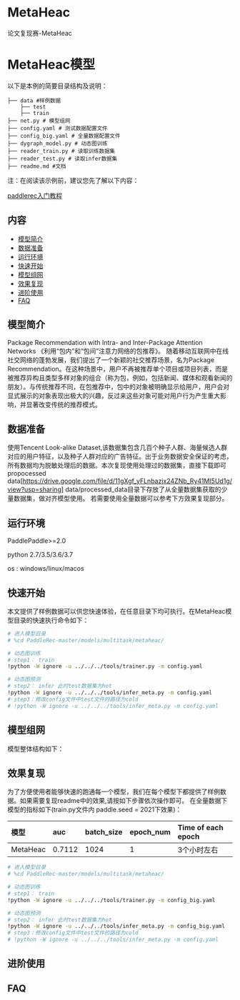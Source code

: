 # MetaHeac
论文复现赛-MetaHeac
# MetaHeac模型

以下是本例的简要目录结构及说明：

```
├── data #样例数据
    ├── test
    ├── train
├── net.py # 模型组网
├── config.yaml # 测试数据配置文件
├── config_big.yaml # 全量数据配置文件
├── dygraph_model.py # 动态图训练
├── reader_train.py # 读取训练数据集
├── reader_test.py # 读取infer数据集
├── readme.md #文档
```

注：在阅读该示例前，建议您先了解以下内容：

[paddlerec入门教程](https://github.com/PaddlePaddle/PaddleRec/blob/master/README.md)

## 内容

- [模型简介](#模型简介)
- [数据准备](#数据准备)
- [运行环境](#运行环境)
- [快速开始](#快速开始)
- [模型组网](#模型组网)
- [效果复现](#效果复现)
- [进阶使用](#进阶使用)
- [FAQ](#FAQ)

## 模型简介
Package Recommendation with Intra- and Inter-Package Attention Networks 《利用“包内”和“包间”注意力网络的包推荐》。
随着移动互联网中在线社交网络的蓬勃发展，我们提出了一个新颖的社交推荐场景，名为Package Recommendation。在这种场景中，用户不再被推荐单个项目或项目列表，而是被推荐异构且类型多样对象的组合（称为包，例如，包括新闻、媒体和观看新闻的朋友）。与传统推荐不同，在包推荐中，包中的对象被明确显示给用户，用户会对显式展示的对象表现出极大的兴趣，反过来这些对象可能对用户行为产生重大影响，并显著改变传统的推荐模式。

## 数据准备
使用Tencent Look-alike Dataset,该数据集包含几百个种子人群、海量候选人群对应的用户特征，以及种子人群对应的广告特征。出于业务数据安全保证的考虑，所有数据均为脱敏处理后的数据。本次复现使用处理过的数据集，直接下载即可 propocessed data[https://drive.google.com/file/d/11gXgf_yFLnbazjx24ZNb_Ry41MI5Ud1g/view?usp=sharing]
data/processed_data目录下存放了从全量数据集获取的少量数据集，做对齐模型使用。
若需要使用全量数据可以参考下方效果复现部分。
## 运行环境
PaddlePaddle>=2.0

python 2.7/3.5/3.6/3.7

os : windows/linux/macos

## 快速开始
本文提供了样例数据可以供您快速体验，在任意目录下均可执行。在MetaHeac模型目录的快速执行命令如下：
```bash
# 进入模型目录
# %cd PaddleRec-master/models/multitask/metaheac/

# 动态图训练
# step1： train
!python -W ignore -u ../../../tools/trainer.py -m config.yaml

# 动态图预测
# step2： infer 此时test数据集为hot
!python -W ignore -u ../../../tools/infer_meta.py -m config.yaml
# step3：修改config文件中test文件的路径为cold
# !python -W ignore -u ../../../tools/infer_meta.py -m config.yaml
```
## 模型组网
模型整体结构如下：


## 效果复现
为了方便使用者能够快速的跑通每一个模型，我们在每个模型下都提供了样例数据。如果需要复现readme中的效果,请按如下步骤依次操作即可。
在全量数据下模型的指标如下(train.py文件内 paddle.seed = 2021下效果)：

| 模型    | auc    | batch_size | epoch_num| Time of each epoch |
|:------|:-------| :------ | :------| :------ |
| MetaHeac | 0.7112 | 1024 | 1 | 3个小时左右 |

```bash
# 进入模型目录
# %cd PaddleRec-master/models/multitask/metaheac/

# 动态图训练
# step1： train
!python -W ignore -u ../../../tools/trainer.py -m config_big.yaml

# 动态图预测
# step2： infer 此时test数据集为hot
!python -W ignore -u ../../../tools/infer_meta.py -m config_big.yaml
# step3：修改config文件中test文件的路径为cold
# !python -W ignore -u ../../../tools/infer_meta.py -m config.yaml
```

## 进阶使用

## FAQ
